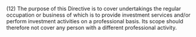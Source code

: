 (12) The purpose of this Directive is to cover undertakings the regular occupation or business of which is to provide investment services and/or perform investment activities on a professional basis. Its scope should therefore not cover any person with a different professional activity.